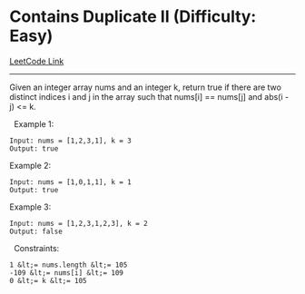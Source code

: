 # Contains Duplicate II (Difficulty: Easy)

[LeetCode Link](https://leetcode.com/problems/contains-duplicate-ii/)

---

Given an integer array nums and an integer k, return true if there are two distinct indices i and j in the array such that nums[i] == nums[j] and abs(i - j) &lt;= k.

&nbsp;
Example 1:

```
Input: nums = [1,2,3,1], k = 3
Output: true
```

Example 2:

```
Input: nums = [1,0,1,1], k = 1
Output: true
```

Example 3:

```
Input: nums = [1,2,3,1,2,3], k = 2
Output: false
```

&nbsp;
Constraints:


	1 &lt;= nums.length &lt;= 105
	-109 &lt;= nums[i] &lt;= 109
	0 &lt;= k &lt;= 105



